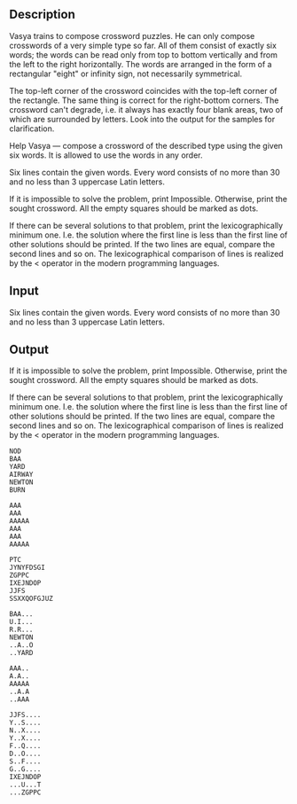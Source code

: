 ## Description

<div><p>Vasya trains to compose crossword puzzles. He can only compose crosswords of a very simplе type so far. All of them consist of exactly six words; the words can be read only from top to bottom vertically and from the left to the right horizontally. The words are arranged in the form of a rectangular "eight" or infinity sign, not necessarily symmetrical.</p><p>The top-left corner of the crossword coincides with the top-left corner of the rectangle. The same thing is correct for the right-bottom corners. The crossword can't degrade, i.e. it always has exactly four blank areas, two of which are surrounded by letters. Look into the output for the samples for clarification.</p><p>Help Vasya — compose a crossword of the described type using the given six words. It is allowed to use the words in any order.</p></div><div class="input-specification"><p>Six lines contain the given words. Every word consists of no more than 30 and no less than 3 uppercase Latin letters. </p></div><div class="output-specification"><p>If it is impossible to solve the problem, print <span class="tex-font-style-tt">Impossible</span>. Otherwise, print the sought crossword. <span class="tex-font-style-bf">All</span> the empty squares should be marked as dots.</p><p>If there can be several solutions to that problem, print the lexicographically minimum one. I.e. the solution where the first line is less than the first line of other solutions should be printed. If the two lines are equal, compare the second lines and so on. The lexicographical comparison of lines is realized by the &lt; operator in the modern programming languages.</p></div>

## Input

<p>Six lines contain the given words. Every word consists of no more than 30 and no less than 3 uppercase Latin letters. </p>

## Output

<p>If it is impossible to solve the problem, print <span class="tex-font-style-tt">Impossible</span>. Otherwise, print the sought crossword. <span class="tex-font-style-bf">All</span> the empty squares should be marked as dots.</p><p>If there can be several solutions to that problem, print the lexicographically minimum one. I.e. the solution where the first line is less than the first line of other solutions should be printed. If the two lines are equal, compare the second lines and so on. The lexicographical comparison of lines is realized by the &lt; operator in the modern programming languages.</p>





```input1
NOD
BAA
YARD
AIRWAY
NEWTON
BURN

```




```input2
AAA
AAA
AAAAA
AAA
AAA
AAAAA

```




```input3
PTC
JYNYFDSGI
ZGPPC
IXEJNDOP
JJFS
SSXXQOFGJUZ

```




```output1
BAA...
U.I...
R.R...
NEWTON
..A..O
..YARD

```




```output2
AAA..
A.A..
AAAAA
..A.A
..AAA

```




```output3
JJFS....
Y..S....
N..X....
Y..X....
F..Q....
D..O....
S..F....
G..G....
IXEJNDOP
...U...T
...ZGPPC

```


